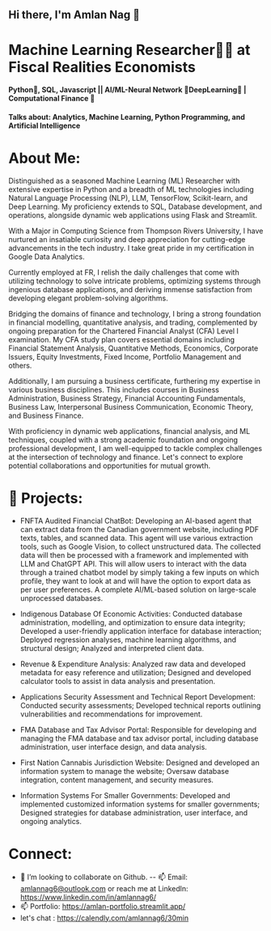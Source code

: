 ## Hi there, I'm Amlan Nag  👋

# Machine Learning Researcher👨‍🔬 at Fiscal Realities Economists

#### Python🐍, SQL, Javascript || AI/ML-Neural Network 🔬DeepLearning🥽 | Computational Finance 🧠

#### Talks about: Analytics,  Machine Learning, Python Programming, and Artificial Intelligence

# About Me:

Distinguished as a seasoned Machine Learning (ML) Researcher with extensive expertise in Python and a breadth of ML technologies including Natural Language Processing (NLP), LLM, TensorFlow, Scikit-learn, and Deep Learning. My proficiency extends to SQL, Database development, and operations, alongside dynamic web applications using Flask and Streamlit.

With a Major in Computing Science from Thompson Rivers University, I have nurtured an insatiable curiosity and deep appreciation for cutting-edge advancements in the tech industry. I take great pride in my certification in Google Data Analytics. 

Currently employed at FR, I relish the daily challenges that come with utilizing technology to solve intricate problems, optimizing systems through ingenious database applications, and deriving immense satisfaction from developing elegant problem-solving algorithms. 

Bridging the domains of finance and technology, I bring a strong foundation in financial modelling, quantitative analysis, and trading, complemented by ongoing preparation for the Chartered Financial Analyst (CFA) Level I examination. My CFA study plan covers essential domains including Financial Statement Analysis, Quantitative Methods, Economics, Corporate Issuers, Equity Investments, Fixed Income, Portfolio Management and others. 

Additionally, I am pursuing a business certificate, furthering my expertise in various business disciplines. This includes courses in Business Administration, Business Strategy, Financial Accounting Fundamentals, Business Law, Interpersonal Business Communication, Economic Theory, and Business Finance.

With proficiency in dynamic web applications, financial analysis, and ML techniques, coupled with a strong academic foundation and ongoing professional development, I am well-equipped to tackle complex challenges at the intersection of technology and finance. Let's connect to explore potential collaborations and opportunities for mutual growth.




# 🔭 Projects: 
- FNFTA Audited Financial ChatBot: Developing an AI-based agent that can extract data from the Canadian government website, including PDF texts, tables, and scanned data. This agent will use various extraction tools, such as Google Vision, to collect unstructured data. The collected data will then be processed with a framework and implemented with LLM and ChatGPT API. This will allow users to interact with the data through a trained chatbot model by simply taking a few inputs on which profile, they want to look at and will have the option to export data as per user preferences. A complete AI/ML-based solution on large-scale unprocessed databases. 

- Indigenous Database Of Economic Activities: Conducted database administration, modelling, and optimization to ensure data integrity; Developed a user-friendly application interface for database interaction; Deployed regression analyses, machine learning algorithms, and structural design; Analyzed and interpreted client data.

- Revenue & Expenditure Analysis: Analyzed raw data and developed metadata for easy reference and utilization; Designed and developed calculator tools to assist in data analysis and presentation.

- Applications Security Assessment and Technical Report Development: Conducted security assessments; Developed technical reports outlining vulnerabilities and recommendations for improvement.

- FMA Database and Tax Advisor Portal: Responsible for developing and managing the FMA database and tax advisor portal, including database administration, user interface design, and data analysis.

- First Nation Cannabis Jurisdiction Website: Designed and developed an information system to manage the website; Oversaw database integration, content management, and security measures. 

- Information Systems For Smaller Governments: Developed and implemented customized information systems for smaller governments; Designed strategies for database administration, user interface, and ongoing analytics. 

# Connect: 
- 👯 I’m looking to collaborate on Github.
-- 📫 Email: amlannag6@outlook.com or reach me at Linkedln:  https://www.linkedin.com/in/amlannag6/ 
- 📫 Portfolio: https://amlan-portfolio.streamlit.app/    
- let's chat : https://calendly.com/amlannag6/30min 








